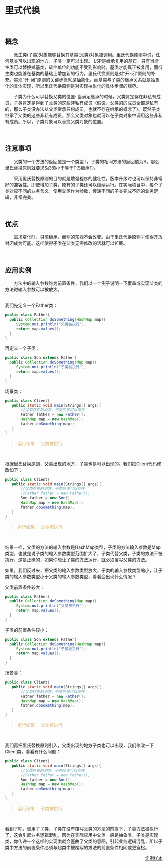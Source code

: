 # 里式代换

&nbsp;
## 概念

&emsp;&emsp;派生类(子类)对象能够替换其基类(父类)对象被调用。里氏代换原则中说，任何基类可以出现的地方，子类一定可以出现。 LSP是继承复用的基石，只有当衍生类可以替换掉基类，软件单位的功能不受到影响时，基类才能真正被复用，而衍生类也能够在基类的基础上增加新的行为。里氏代换原则是对“开-闭”原则的补充。实现“开-闭”原则的关键步骤就是抽象化。而基类与子类的继承关系就是抽象化的具体实现，所以里氏代换原则是对实现抽象化的具体步骤的规范。  

&emsp;&emsp;子类为什么可以替换父类的位置:  当满足继承的时候，父类肯定存在非私有成员，子类肯定是得到了父类的这些非私有成员（假设，父类的的成员全部是私有的，那么子类没办法从父类继承任何成员，也就不存在继承的概念了）。既然子类继承了父类的这些非私有成员，那么父类对象也就可以在子类对象中调用这些非私有成员。所以，子类对象可以替换父类对象的位置。 

&nbsp;

## 注意事项

&emsp;&emsp;父类的一个方法的返回值是一个类型T，子类的相同方法的返回值为S，那么里氏替换原则就要求S必须小于等于T(S继承T)。  

&emsp;&emsp;采用里氏替换原则的目的就是增强程序的健壮性，版本升级时也可以保持非常好的兼容性。即使增加子类，原有的子类还可以继续运行。在实际项目中，每个子类对应不同的业务含义，使用父类作为参数，传递不同的子类完成不同的业务逻辑，非常完美。

&nbsp;

## 优点

&emsp;&emsp;需求变化时，只须继承，而别的东西不会改变。由于里氏代换原则才使得开放封闭成为可能。这样使得子类在父类无需修改的话就可以扩展。

&nbsp;

## 应用实例

&emsp;&emsp;方法中的输入参数称为前置条件，我们以一个例子说明一下覆盖或实现父类的方法时输入参数可以被放大。  
&nbsp;

我们先定义一个Father类：

```java
public class Father{
  public Collection doSomething(HashMap map){
     System.out.println("父类被执行");
     return map.values();
  }
}
```

再定义一个子类：

```java
public class Son extends Father{
  public Collection doSomething(Map map){
     System.out.println("子类被执行");
     return map.values();
  }
}
```

场景类：

```java
public class Client{
   public static void main(Strings[] args){
       //父类存在的地方，子类应该可以存在
       Father father = new Father();
       HashMap map = new HashMap();
       father.doSomething(map);
   }
}
```

> <span style="color: rgb(216,181,118)">运行结果：
> 父类被执行</span>

&nbsp;

根据里氏替换原则，父类出现的地方，子类也是可以出现的。我们把Client代码修改如下：

```java
public class Client{
   public static void main(Strings[] args){
       //父类存在的地方，子类应该可以存在
       //Father father = new Father();
       Son father = new Son();
       HashMap map = new HashMap();
       father.doSomething(map);
   }
}
```

> <span style="color: rgb(216,181,118)">运行结果：
> 父类被执行</span>

&nbsp;&nbsp;&nbsp;

结果一样，父类的方法的输入参数是HashMap类型，子类的方法输入参数是Map类型，也就是说子类的输入参数类型范围扩大了，子类代替父类，子类的方法不被执行，这是正确的，如果你想让子类的方法运行，就必须覆写父类的方法。

如果，我们反过来，把父类的输入参数类型放大，子类的输入参数类型缩小，让子类的输入参数类型小于父类的输入参数类型，看看会出现什么情况？

父类前置条件较大：

```java
public class Father{
  public Collection doSomething(Map map){
     System.out.println("父类被执行");
     return map.values();
  }
}
```

子类的前置条件较小：

```java
public class Son extends Father{
  public Collection doSomething(HashMap map){
     System.out.println("子类被执行");
     return map.values();
  }
}
```

场景类：

```java
public class Client{
   public static void main(Strings[] args){
       //父类存在的地方，子类应该可以存在
       Father father = new Father();
       HashMap map = new HashMap();
       father.doSomething(map);
   }
}
```

> <span style="color: rgb(216,181,118)">运行结果：
> 父类被执行</span>

&nbsp;

我们再把里氏替换原则引入，父类出现的地方子类也可以出现，我们修改一下Client类，看看有什么问题：

```java
public class Client{
   public static void main(Strings[] args){
       //父类存在的地方，子类应该可以存在
       //Father father = new Father();
       Son father = new Son();
       HashMap map = new HashMap();
       father.doSomething(map);
   }
}
```

> <span style="color: rgb(216,181,118)">运行结果：
> 子类被执行</span>

&nbsp;

看到了吧，调用了子类，子类在没有覆写父类的方法的前提下，子类方法被执行了，这会引起业务逻辑混乱，因为在实际应用中父类一般是抽象类，子类是实现类，你传递一个这样的实现类就会歪曲了父类的意图，引起业务逻辑混乱，所以子类中方法的前置条件必须与超类中被覆写的方法的前置条件相同或更宽松。

<div align=right>

[实例样本](https://blog.csdn.net/hfreeman2008/article/details/52344343)
</div>
